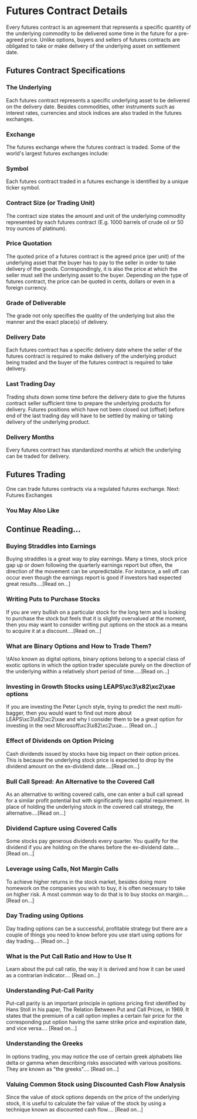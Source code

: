 # Futures Contract Details
Every futures contract is an agreement that represents a specific quantity of the underlying commodity to be delivered some time in the future for a pre-agreed price.
Unlike options, buyers and sellers of futures contracts are obligated to take or make delivery of the underlying asset on settlement date.

## Futures Contract Specifications

### The Underlying
Each futures contract represents a specific underlying asset to be delivered on the delivery date. Besides commodities, other instruments such as interest rates, currencies and stock indices are also traded in the futures exchanges.

### Exchange
The futures exchange where the futures contract is traded. Some of the world's largest futures exchanges include: 

### Symbol
Each futures contract traded in a futures exchange is identified by a unique ticker symbol.

### Contract Size (or Trading Unit)
The contract size states the amount and unit of the underlying commodity represented by each futures contract (E.g. 1000 barrels of crude oil or 50 troy ounces of platinum).

### Price Quotation
The quoted price of a futures contract is the agreed price (per unit) of the underlying asset that the buyer has to pay to the seller in order to take delivery of the goods. Correspondingly, it is also the price at which the seller must sell the underlying asset to the buyer. Depending on the type of futures contract, the price can be quoted in cents, dollars or even in a foreign currency.

### Grade of Deliverable
The grade not only specifies the quality of the underlying but also the manner and the exact place(s) of delivery.

### Delivery Date
Each futures contract has a specific delivery date where the seller of the futures contract is required to make delivery of the underlying product being traded and the buyer of the futures contract is required to take delivery.

### Last Trading Day
Trading shuts down some time before the delivery date to give the futures contract seller sufficient time to prepare the underlying products for delivery. Futures positions which have not been closed out (offset) before end of the last trading day will have to be settled by making or taking delivery of the underlying product.

### Delivery Months
Every futures contract has standardized months at which the underlying can be traded for delivery.

## Futures Trading
One can trade futures contracts via a regulated futures exchange.
Next: Futures Exchanges 

### You May Also Like

## Continue Reading...

### Buying Straddles into Earnings
Buying straddles is a great way to play earnings.        Many a times, stock price gap up or down following the quarterly earnings report        but often, the direction of the movement can be unpredictable. For instance, a sell        off can occur even though the earnings report is good if investors had expected        great results....[Read on...]

### Writing Puts to Purchase Stocks
If you are very bullish on a particular stock for the long term and is looking to        purchase the stock but feels that it is slightly overvalued at the moment, then        you may want to consider writing put options on the        stock as a means to acquire it at a discount....[Read on...]

### What are Binary Options and How to Trade Them?
\tAlso known as digital options, binary options belong to a special class of exotic options in which the option trader speculate purely on the direction of the underlying within a relatively short period of time.....[Read on...]

### Investing in Growth Stocks using LEAPS\xc3\x82\xc2\xae options
If you are investing the Peter Lynch style, trying to predict the next multi-bagger,    then you would want to find out more about LEAPS\xc3\x82\xc2\xae and why I consider them to be a great option for investing in the next Microsoft\xc3\x82\xc2\xae....        [Read on...]

### Effect of Dividends on Option Pricing
Cash dividends issued by stocks have big impact on their option prices. This is    because the underlying stock price is expected to drop by the dividend amount on the ex-dividend date....[Read on...]

### Bull Call Spread: An Alternative to the Covered Call
As an alternative to writing covered calls, one can enter a bull call spread for    a similar profit potential but with significantly less capital requirement. In    place of holding the underlying stock in the covered call strategy, the alternative....[Read on...]

### Dividend Capture using Covered Calls
Some stocks pay generous dividends every quarter. You qualify for the dividend if        you are holding on the shares before the ex-dividend date....[Read on...]

### Leverage using Calls, Not Margin Calls
To achieve higher returns in the stock market, besides doing more homework on the        companies you wish to buy, it is often necessary to        take on higher risk. A most common way to do that is to buy stocks on margin....[Read on...]

### Day Trading using Options
Day trading options can be a successful, profitable strategy but there are a couple of things you need to know before you use start using options for day trading.... [Read on...]

### What is the Put Call Ratio and How to Use It
Learn about the put call ratio, the way it is derived and how it can be used as a contrarian indicator.... [Read on...]

### Understanding Put-Call Parity
Put-call parity is an important principle in options pricing first identified by Hans Stoll in his paper, The Relation Between Put and Call Prices, in 1969. It states that the premium of a call option implies a certain fair price for the corresponding put option having the same strike price and expiration date, and vice versa.... [Read on...]

### Understanding the Greeks
In options trading, you may notice the use of certain greek alphabets like delta        or gamma when describing risks associated with various positions. They are known as "the greeks".... [Read on...]

### Valuing Common Stock using Discounted Cash Flow    Analysis
Since the value of stock options depends on the price of the underlying stock, it        is useful to calculate the fair value of the stock by using a technique known as        discounted cash flow....        [Read on...]
